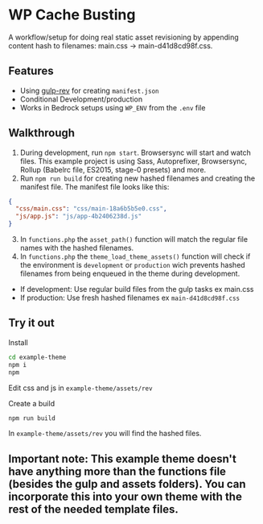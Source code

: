 # WP Cache Busting

A workflow/setup for doing real static asset revisioning by appending content hash to filenames: main.css → main-d41d8cd98f.css.

## Features
+ Using [gulp-rev](https://github.com/sindresorhus/gulp-rev) for creating `manifest.json`
+ Conditional Development/production 
+ Works in Bedrock setups using `WP_ENV` from the `.env` file

## Walkthrough

1. During development, run `npm start`. Browsersync will start and watch files. This example project is using Sass, Autoprefixer, Browsersync, Rollup (Babelrc file, ES2015, stage-0 presets) and more.
2. Run `npm run build` for creating new hashed filenames and creating the manifest file. The manifest file looks like this:
```json
{
  "css/main.css": "css/main-18a6b5b5e0.css",
  "js/app.js": "js/app-4b2406238d.js"
}
```
3. In `functions.php` the `asset_path()` function will match the regular file names with the hashed filenames.
4. In `functions.php` the `theme_load_theme_assets()` function will check if the environment is `development` or `production` wich prevents hashed filenames from being enqueued in the theme during development.
+ If development: Use regular build files from the gulp tasks ex main.css
+ If production: Use fresh hashed filenames ex `main-d41d8cd98f.css`

## Try it out

Install
```bash
cd example-theme
npm i
npm
```
Edit css and js in `example-theme/assets/rev`

Create a build
```bash
npm run build
```

In `example-theme/assets/rev` you will find the hashed files.

## Important note: This example theme doesn't have anything more than the functions file (besides the gulp and assets folders). You can incorporate this into your own theme with the rest of the needed template files.

